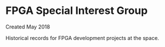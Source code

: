 # FPGA Special Interest Group
Created May 2018

Historical records for FPGA development projects at the space.
